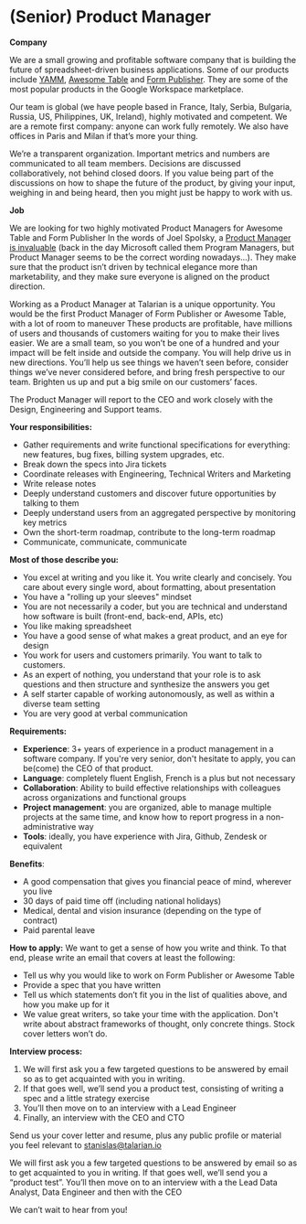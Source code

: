 # (Senior) Product Manager

**Company**


We are a small growing and profitable software company that is building the future of spreadsheet-driven business applications. Some of our products include [YAMM](https://yamm.com/), [Awesome Table](https://awesome-table.com/) and [Form Publisher](https://form-publisher.com). They are some of the most popular products in the Google Workspace marketplace.

Our team is global (we have people based in France, Italy, Serbia, Bulgaria, Russia, US, Philippines, UK, Ireland), highly motivated and competent. We are a remote first company: anyone can work fully remotely. We also have offices in Paris and Milan if that’s more your thing.

We’re a transparent organization. Important metrics and numbers are communicated to all team members. Decisions are discussed collaboratively, not behind closed doors. If you value being part of the discussions on how to shape the future of the product, by giving your input, weighing in and being heard, then you might just be happy to work with us.

**Job**

We are looking for two highly motivated Product Managers for Awesome Table and Form Publisher In the words of Joel Spolsky, a [Product Manager is invaluable](https://www.joelonsoftware.com/2000/10/04/painless-functional-specifications-part-3-but-how/) (back in the day Microsoft called them Program Managers, but Product Manager seems to be the correct wording nowadays...). They make sure that the product isn’t driven by technical elegance more than marketability, and they make sure everyone is aligned on the product direction.

Working as a Product Manager at Talarian is a unique opportunity. You would be the first Product Manager of Form Publisher or Awesome Table, with a lot of room to maneuver These products are profitable, have millions of users and thousands of customers waiting for you to make their lives easier. We are a small team, so you won’t be one of a hundred and your impact will be felt inside and outside the company. You will help drive us in new directions. You’ll help us see things we haven’t seen before, consider things we’ve never considered before, and bring fresh perspective to our team. Brighten us up and put a big smile on our customers’ faces.

The Product Manager will report to the CEO and work closely with the Design, Engineering and Support teams.

**Your responsibilities:**   
- Gather requirements and write functional specifications for everything: new features, bug fixes, billing system upgrades, etc.
-   Break down the specs into Jira tickets
-   Coordinate releases with Engineering, Technical Writers and Marketing
-   Write release notes
-   Deeply understand customers and discover future opportunities by talking to them
-   Deeply understand users from an aggregated perspective by monitoring key metrics
-  Own the short-term roadmap, contribute to the long-term roadmap
- Communicate, communicate, communicate

**Most of those describe you:**
-   You excel at writing and you like it. You write clearly and concisely. You care about every single word, about formatting, about presentation
-  You have a "rolling up your sleeves" mindset
-   You are not necessarily a  coder, but you are technical and understand how software is built (front-end, back-end, APIs, etc)
-   You like making spreadsheet
-   You have a good sense of what makes a great product, and an eye for design
-   You work for users and customers primarily. You want to talk to customers.
-   As an expert of nothing, you understand that your role is to ask questions and then structure and synthesize the answers you get
-   A self starter capable of working autonomously, as well as within a diverse team setting
-   You are very good at verbal communication

**Requirements:**
-   **Experience**: 3+ years of experience in a product management in a software company. If you're very senior, don't hesitate to apply, you can be(come) the CEO of that product.
-   **Language**: completely  fluent  English, French is a plus but not necessary
-   **Collaboration**: Ability to build effective relationships with colleagues across organizations and functional groups
-   **Project management**: you are organized, able to manage multiple projects at the same time, and know how to report progress in a non-administrative way
-  **Tools**: ideally, you have experience with Jira, Github, Zendesk or equivalent

**Benefits**:
-   A good compensation that gives you financial peace of mind, wherever you live
-   30 days of paid time off (including national holidays)
-   Medical, dental and vision insurance (depending on the type of contract)
-   Paid parental leave

**How to apply:**
We want to get a sense of how you write and think. To that end, please write an email that covers at least the following:
-   Tell us why you would like to work on Form Publisher or Awesome Table
-   Provide a spec that you have written
-   Tell us which statements don’t fit you in the list of qualities above, and how you make up for it
-   We value great writers, so take your time with the application. Don't write about abstract frameworks of thought, only concrete things. Stock cover letters won’t do.

**Interview process:**
1.  We will first ask you a few targeted questions to be answered by email so as to get acquainted with you in writing.
2.  If that goes well, we’ll send you a product test, consisting of writing a spec and a little strategy exercise
3.  You’ll then move on to an interview with a Lead Engineer
4.  Finally, an interview with the CEO and CTO

Send us your cover letter and resume, plus any public profile or material you feel relevant to [stanislas@talarian.io](mailto:stanislas@talarian.io)

We will first ask you a few targeted questions to be answered by email so as to get acquainted to you in writing. If that goes well, we’ll send you a “product test”. You’ll then move on to an interview with a the Lead Data Analyst, Data Engineer and then with the CEO

We can’t wait to hear from you!

